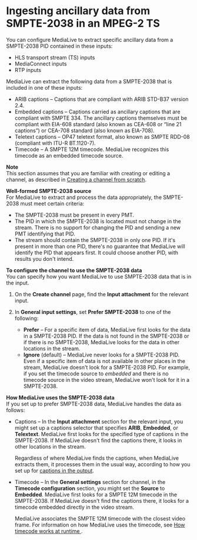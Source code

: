 # Ingesting ancillary data from SMPTE\-2038 in an MPEG\-2 TS<a name="smpte-2038"></a>

You can configure MediaLive to extract specific ancillary data from a SMPTE\-2038 PID contained in these inputs:
+ HLS transport stream \(TS\) inputs 
+ MediaConnect inputs
+ RTP inputs

MediaLive can extract the following data from a SMPTE\-2038 that is included in one of these inputs:
+ ARIB captions – Captions that are compliant with ARIB STD\-B37 version 2\.4\.
+ Embedded captions – Captions carried as ancillary captions that are compliant with SMPTE 334\. The ancillary captions themselves must be compliant with EIA\-608 standard \(also known as CEA\-608 or “line 21 captions”\) or CEA\-708 standard \(also known as EIA\-708\)\.
+ Teletext captions – OP47 teletext format, also known as SMPTE RDD\-08 \(compliant with ITU\-R BT\.1120\-7\)\.
+ Timecode – A SMPTE 12M timecode\. MediaLive recognizes this timecode as an embedded timecode source\.

**Note**  
This section assumes that you are familiar with creating or editing a channel, as described in [Creating a channel from scratch](creating-channel-scratch.md)\. 

**Well\-formed SMPTE\-2038 source**  
For MediaLive to extract and process the data appropriately, the SMPTE\-2038 must meet certain criteria:
+ The SMPTE\-2038 must be present in every PMT\.
+ The PID in which the SMPTE\-2038 is located must not change in the stream\. There is no support for changing the PID and sending a new PMT identifying that PID\.
+ The stream should contain the SMPTE\-2038 in only one PID\. If it's present in more than one PID, there's no guarantee that MediaLive will identify the PID that appears first\. It could choose another PID, with results you don't intend\.

**To configure the channel to use the SMPTE\-2038 data**  
You can specify how you want MediaLive to use SMPTE\-2038 data that is in the input\.

1. On the **Create channel** page, find the **Input attachment** for the relevant input\.

1. In **General input settings**, set **Prefer SMPTE\-2038** to one of the following:
   + **Prefer** – For a specific item of data, MediaLive first looks for the data in a SMPTE\-2038 PID\. If the data is not found in the SMPTE\-2038 or if there is no SMPTE\-2038, MediaLive looks for the data in other locations in the stream\.
   + **Ignore** \(default\) – MediaLive never looks for a SMPTE\-2038 PID\. Even if a specific item of data is not available in other places in the stream, MediaLive doesn't look for a SMPTE\-2038 PID\. For example, if you set the timecode source to *embedded* and there is no timecode source in the video stream, MediaLive won't look for it in a SMPTE\-2038\.

**How MediaLive uses the SMPTE\-2038 data**  
If you set up to prefer SMPTE\-2038 data, MediaLive handles the data as follows:
+ Captions – In the **Input attachment** section for the relevant input, you might set up a captions selector that specifies **ARIB**, **Embedded**, or **Telextext**\. MediaLive first looks for the specified type of captions in the SMPTE\-2038\. If MediaLive doesn't find the captions there, it looks in other locations in the stream\.

  Regardless of where MediaLive finds the captions, when MediaLive extracts them, it processes them in the usual way, according to how you set up for [captions in the output](create-captions-encodes.md)\.
+ Timecode – In the **General settings** section for channel, in the **Timecode configuration** section, you might set the **Source** to **Embedded**\. MediaLive first looks for a SMPTE 12M timecode in the SMPTE\-2038\. If MediaLive doesn't find the captions there, it looks for a timecode embedded directly in the video stream\. 

  MediaLive associates the SMPTE 12M timecode with the closest video frame\. For information on how MediaLive uses the timecode, see [How timecode works at runtime ](timecode-runtime.md)\.